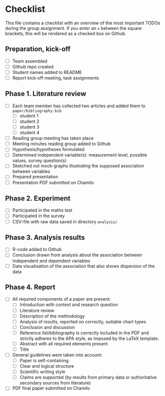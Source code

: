 # Checklist

This file contains a checklist with an overview of the most important TODOs during the group assignment. If you enter an `x` between the square brackets, this will be rendered as a checked box on Github.

## Preparation, kick-off

- [ ] Team assembled
- [ ] Github repo created
- [ ] Student names added to README
- [ ] Report kick-off meeting, task assignments

## Phase 1. Literature review

- [ ] Each team member has collected two articles and added them to `paper/bibliography.bib`
    - [ ] student 1
    - [ ] student 2
    - [ ] student 3
    - [ ] student 4
- [ ] Reading group meeting has taken place
- [ ] Meeting minutes reading group added to Github
- [ ] Hypothesis/hypotheses formulated
- [ ] Determined independent variable(s): measurement level, possible values, survey question(s)
- [ ] Sketched out mock-graphs illustrating the supposed association between variables
- [ ] Prepared presentation
- [ ] Presentation PDF submitted on Chamilo

## Phase 2. Experiment

- [ ] Participated in the maths test
- [ ] Participated in the survey
- [ ] CSV-file with raw data saved in directory `analysis/`

## Phase 3. Analysis results

- [ ] R-code added to Github
- [ ] Conclusion drawn from analysis about the association between independent and dependent variables
- [ ] Data visualisation of the association that also shows dispersion of the data

## Phase 4. Report

- [ ] All required components of a paper are present:
    - [ ] Introduction with context and research question
    - [ ] Literature review
    - [ ] Description of the methodology
    - [ ] Analysis of results, reported on correctly, suitable chart types
    - [ ] Conclusion and discussion
    - [ ] Reference list/bibliography is correctly included in the PDF and strictly adheres to the APA style, as imposed by the LaTeX template.
    - [ ] Abstract with all required elements present
    - [ ] Title
- [ ] General guidelines were taken into account:
    - [ ] Paper is self-containing
    - [ ] Clear and logical structure
    - [ ] Scientific writing style
    - [ ] Claims are supported (by results from primary data or authoritative secondary sources from literature)
- [ ] PDF final paper submitted on Chamilo
